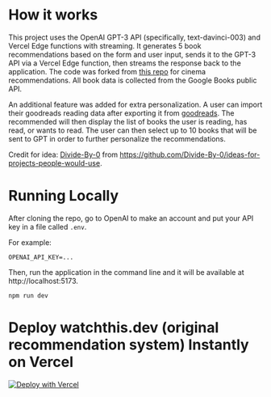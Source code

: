 # How it works

This project uses the OpenAI GPT-3 API (specifically, text-davinci-003) and Vercel Edge functions with streaming. It generates 5 book recommendations based on the form and user input, sends it to the GPT-3 API via a Vercel Edge function, then streams the response back to the application. The code was forked from [this repo](https://github.com/StephDietz/watch-this) for cinema recommendations. All book data is collected from the Google Books public API.

An additional feature was added for extra personalization. A user can import their goodreads reading data after exporting it from [goodreads](https://help.goodreads.com/s/article/How-do-I-import-or-export-my-books-1553870934590). The recommended will then display the list of books the user is reading, has read, or wants to read. The user can then select up to 10 books that will be sent to GPT in order to further personalize the recommendations.

Credit for idea: [Divide-By-0](https://github.com/Divide-By-0/) from https://github.com/Divide-By-0/ideas-for-projects-people-would-use.

# Running Locally

After cloning the repo, go to OpenAI to make an account and put your API key in a file called `.env`.

For example:

`OPENAI_API_KEY=...`

Then, run the application in the command line and it will be available at http://localhost:5173.

`npm run dev`

# Deploy watchthis.dev (original recommendation system) Instantly on Vercel

[![Deploy with Vercel](https://vercel.com/button)](https://vercel.com/new/clone?repository-url=https%3A%2F%2Fgithub.com%2FStephDietz%2Fwatch-this&env=VITE_OPENAI_API_KEY&envDescription=Open%20AI%20API%20key&demo-title=watchthis.dev&demo-url=https%3A%2F%2Fwatchthis.dev)
